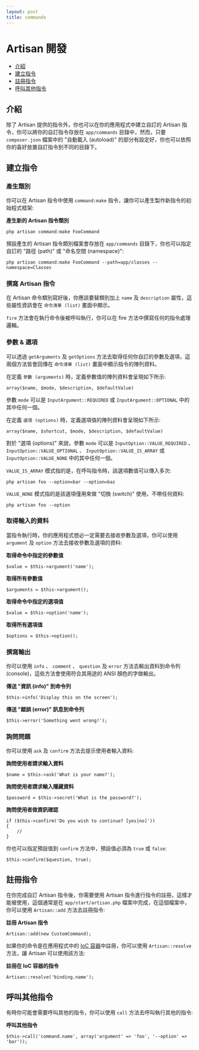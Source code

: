 ```yaml
---
layout: post
title: commands
---
```

# Artisan 開發

- [介紹](#introduction)
- [建立指令](#building-a-command)
- [註冊指令](#registering-commands)
- [呼叫其他指令](#calling-other-commands)

<a name="introduction"></a>
## 介紹

除了 Artisan 提供的指令外，你也可以在你的應用程式中建立自訂的 Artisan 指令，你可以將你的自訂指令存放在 `app/commands` 目錄中，然而，只要 `composer.json` 檔案中的 "自動載入 (autoload)" 的部分有設定好，你也可以依照你的喜好放置自訂指令到不同的目錄下。

<a name="building-a-command"></a>
## 建立指令

### 產生類別

你可以在 Artisan 指令中使用 `command:make` 指令，讓你可以產生製作新指令的初始程式框架:

**產生新的 Artisan 指令類別**

	php artisan command:make FooCommand

預設產生的 Artisan 指令類別檔案會存放在 `app/commands` 目錄下，你也可以指定自訂的 "路徑 (path)" 或 "命名空間 (namespace)":

	php artisan command:make FooCommand --path=app/classes --namespace=Classes

### 撰寫 Artisan 指令

在 Artisan 命令類別寫好後，你應該要替類別加上 `name` 及 `description` 屬性，這些屬性資訊會在 `命令清單 (list)` 畫面中顯示。

`fire` 方法會在執行命令後被呼叫執行，你可以在 fire 方法中撰寫任何的指令處理邏輯。

### 參數 & 選項

可以透過 `getArguments` 及 `getOptions` 方法去取得任何你自訂的參數及選項，這兩個方法皆會回傳在 `命令清單 (list)` 畫面中顯示指令的陣列資料。

在定義 `參數 (arguments)` 時，定義參數值的陣列資料會呈現如下所示:

	array($name, $mode, $description, $defaultValue)

參數 `mode` 可以是 `InputArgument::REQUIRED` 或 `InputArgument::OPTIONAL` 中的其中任何一個。

在定義 `選項 (options)` 時，定義選項值的陣列資料會呈現如下所示:

	array($name, $shortcut, $mode, $description, $defaultValue)

對於 "選項 (options)" 來說，參數 `mode` 可以是 `InputOption::VALUE_REQUIRED` 、 `InputOption::VALUE_OPTIONAL` 、 `InputOption::VALUE_IS_ARRAY` 或 `InputOption::VALUE_NONE` 中的其中任何一個。

`VALUE_IS_ARRAY` 模式指的是，在呼叫指令時，該選項數值可以傳入多次:

	php artisan foo --option=bar --option=baz

`VALUE_NONE` 模式指的是該選項僅用來做 "切換 (switch)" 使用，不帶任何資料:

	php artisan foo --option

### 取得輸入的資料

當指令執行時，你的應用程式想必一定需要去接收參數及選項，你可以使用 `argument` 及 `option` 方法去接收參數及選項的資料:

**取得命令中指定的參數值**

	$value = $this->argument('name');

**取得所有參數值**

	$arguments = $this->argument();

**取得命令中指定的選項值**

	$value = $this->option('name');

**取得所有選項值**

	$options = $this->option();

### 撰寫輸出

你可以使用 `info` 、 `comment` 、 `question` 及 `error` 方法去輸出資料到命令列 (console)，這些方法會使用符合其用途的 ANSI 顏色的字做輸出。

**傳送 "資訊 (info)" 到命令列**

	$this->info('Display this on the screen');

**傳送 "錯誤 (error)" 訊息到命令列**

	$this->error('Something went wrong!');

### 詢問問題

你可以使用 `ask` 及 `confirm` 方法去提示使用者輸入資料:

**詢問使用者請求輸入資料**

	$name = $this->ask('What is your name?');

**詢問使用者請求輸入隱藏資料**

	$password = $this->secret('What is the password?');

**詢問使用者做資訊確認**

	if ($this->confirm('Do you wish to continue? [yes|no]'))
	{
		//
	}

你也可以指定預設值到 `confirm` 方法中，預設值必須為 `true` 或 `false`:

	$this->confirm($question, true);

<a name="registering-commands"></a>
## 註冊指令

在你完成自訂 Artisan 指令後，你需要使用 Artisan 指令進行指令的註冊，這樣才能被使用，這個通常是在 `app/start/artisan.php` 檔案中完成，在這個檔案中，你可以使用 `Artisan::add` 方法去註冊指令:

**註冊 Artisan 指令**

	Artisan::add(new CustomCommand);

如果你的命令是在應用程式中的 [IoC 容器](/docs/ioc)中註冊，你可以使用 `Artisan::resolve` 方法，讓 Artisan 可以使用該方法:

**註冊在 IoC 容器的指令**

	Artisan::resolve('binding.name');

<a name="calling-other-commands"></a>
## 呼叫其他指令

有時你可能會需要呼叫其他的指令，你可以使用 `call` 方法去呼叫執行其他的指令:

**呼叫其他指令**

	$this->call('command.name', array('argument' => 'foo', '--option' => 'bar'));
